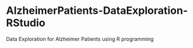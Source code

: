 # AlzheimerPatients-DataExploration-RStudio
Data Exploration for Alzheimer Patients using R programming
